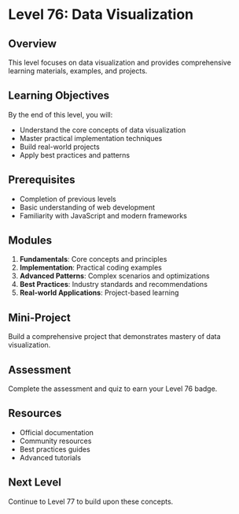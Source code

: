 # Level 76: Data Visualization

## Overview
This level focuses on data visualization and provides comprehensive learning materials, examples, and projects.

## Learning Objectives
By the end of this level, you will:
- Understand the core concepts of data visualization
- Master practical implementation techniques
- Build real-world projects
- Apply best practices and patterns

## Prerequisites
- Completion of previous levels
- Basic understanding of web development
- Familiarity with JavaScript and modern frameworks

## Modules
1. **Fundamentals**: Core concepts and principles
2. **Implementation**: Practical coding examples
3. **Advanced Patterns**: Complex scenarios and optimizations
4. **Best Practices**: Industry standards and recommendations
5. **Real-world Applications**: Project-based learning

## Mini-Project
Build a comprehensive project that demonstrates mastery of data visualization.

## Assessment
Complete the assessment and quiz to earn your Level 76 badge.

## Resources
- Official documentation
- Community resources
- Best practices guides
- Advanced tutorials

## Next Level
Continue to Level 77 to build upon these concepts.
